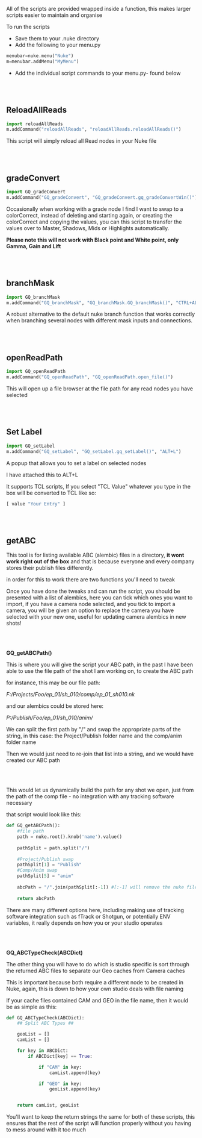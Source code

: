All of the scripts are provided wrapped inside a function, this makes larger scripts easier to maintain and organise 

To run the scripts 

- Save them to your .nuke directory
- Add the following to your menu.py

```python
menubar=nuke.menu("Nuke")
m=menubar.addMenu("MyMenu")
```

- Add the individual script commands to your menu.py- found below


<br></br>


## ReloadAllReads
```python
import reloadAllReads
m.addCommand("reloadAllReads", "reloadAllReads.reloadAllReads()")
```
This script will simply reload all Read nodes in your Nuke file


<br></br>
   
 
## gradeConvert
```python
import GQ_gradeConvert
m.addCommand("GQ_gradeConvert", "GQ_gradeConvert.gq_gradeConvertWin()")
```

Occasionally when working with a grade node I find I want to swap to a colorCorrect, instead of deleting and starting again, or creating the colorCorrect and copying the values, you can this script to transfer the values over to Master, Shadows, Mids or Highlights automatically.

**Please note this will not work with Black point and White point, only Gamma, Gain and Lift**

<br></br>
   
   
## branchMask
```python
import GQ_branchMask
m.addCommand("GQ_branchMask", "GQ_branchMask.GQ_branchMask()", "CTRL+ALT+B")
```

A robust alternative to the default nuke branch function that works correctly when branching several nodes with different mask inputs and connections. 

<br></br>

## openReadPath
```python
import GQ_openReadPath
m.addCommand("GQ_openReadPath", "GQ_openReadPath.open_file()")
```

This will open up a file browser at the file path for any read nodes you have selected

<br></br>

## Set Label
```python
import GQ_setLabel
m.addCommand("GQ_setLabel", "GQ_setLabel.gq_setLabel()", "ALT+L")
```

A popup that allows you to set a label on selected nodes

I have attached this to ALT+L

It supports TCL scripts, If you select "TCL Value" whatever you type in the box will be converted to TCL like so:

```python
[ value "Your Entry" ]
```

<br></br>
   
## getABC

This tool is  for listing available ABC (alembic) files in a directory, **it wont work right out of the box** and that is because everyone and every company stores their publish files differently.

in order for this to work there are two functions you'll need to tweak

Once you have done the tweaks and can run the script, you should be presented with a list of alembics, here you can tick which ones you want to import, if you have a camera node selected, and you tick to import a camera, you will be given an option to replace the camera you have selected with your new one, useful for updating camera alembics in new shots!

<br></br>

**GQ_getABCPath()**

This is where you will give the script your ABC path, in the past I have been able to use the file path of the shot I am working on, to create the ABC path

for instance, this may be our file path:

*F:/Projects/Foo/ep_01/sh_010/comp/ep_01_sh010.nk*

and our alembics could be stored here:

*P:/Publish/Foo/ep_01/sh_010/anim/*


We can split the first path by "/" and swap the appropriate parts of the string, in this case: the Project/Publish folder name and the comp/anim folder name

Then we would just need to re-join that list into a string, and we would have created our ABC path

<br></br>

This would let us dynamically build the path for any shot we open, just from the path of the comp file - no integration with any tracking software necessary

that script would look like this:

```python
def GQ_getABCPath():
	#file path
	path = nuke.root().knob('name').value()
	
	pathSplit = path.split("/")
	
	#Project/Publish swap
	pathSplit[1] = "Publish"
	#Comp/Anim swap
	pathSplit[5] = "anim"
	
	abcPath = "/".join(pathSplit[:-1]) #[:-1] will remove the nuke file name from the path
	
	return abcPath
```

There are many different options here, including making use of tracking software integration such as fTrack or Shotgun, or potentially ENV variables, it really depends on how you or your studio operates

<br></br>

**GQ_ABCTypeCheck(ABCDict)**

The other thing you will have to do which is studio specific is sort through the returned ABC files to separate our Geo caches from Camera caches

This is important because both require a different node to be created in Nuke, again, this is down to how your own studio deals with file naming

If your cache files contained CAM and GEO in the file name, then it would be as simple as  this:

```python
def GQ_ABCTypeCheck(ABCDict):
	## Split ABC Types ##

	geoList = []
	camList = []

	for key in ABCDict:
		if ABCDict[key] == True:

			if "CAM" in key:
				camList.append(key)

			if "GEO" in key:
				geoList.append(key)


	return camList, geoList
```

You'll want to keep the return strings the same for both of these scripts, this ensures that the rest of the script will function properly without you having to mess around with it too much
